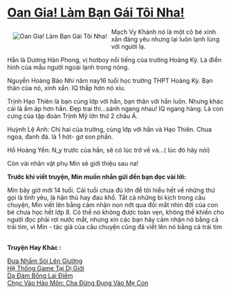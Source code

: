 <a href="https://utruyen.com/truyen/oan-gia-lam-ban-gai-toi-nha/17186/" title="Oan Gia! Làm Bạn Gái Tôi Nha!"><h1>Oan Gia! Làm Bạn Gái Tôi Nha!</h1></a><div style="display:table"><img align="right" style="float: left; padding: 10px;" src="https://utruyen.com/images/story/200x260/oan-gia-lam-ban-gai-toi-nha.jpg" alt="Oan Gia! Làm Bạn Gái Tôi Nha!">Mạch Vy Khánh nó là một cô bé xinh xắn đáng yêu nhưng lại luôn lạnh lùng với người lạ.<p></p>Hắn là Dương Hàn Phong, vị hotboy nổi tiếng của trường Hoàng Kỳ. Là điển hình của mẫu người ngoài lạnh trong nóng.<p></p>Nguyễn Hoàng Bảo Nhi năm nay16 tuổi học trường THPT Hoàng Kỳ. Bạn thân của nó, xinh xắn. IQ thấp hơn nó xíu.<p></p>Trịnh Hạo Thiên là bạn cùng lớp với hắn, bạn thân với hắn luôn. Nhưng khác cái là ấm áp hơn hắn. Đẹp trai thì...sánh ngang nhau! IQ ngang hàng. Là con cưng của tập đoàn Trịnh Mỹ lớn thứ 2 châu Á.<p></p>Huỳnh Lệ Anh: Chị hai của trường, cùng lớp với hắn và Hạo Thiên. Chua ngoa, đanh đá. là 1 hót- gơ son phấn. <p></p>Hồ Hoàng Yến: N_y trước của hắn, sẽ có lúc trở về và...( lúc đó hãy nói)<p></p>Còn vài nhân vật phụ Min sẽ giới thiệu sau na!<p></p><b>Trước khi viết truyện, Min muốn nhắn gửi đến bạn đọc vài lời:<p></p></b><p></p>Min bây giờ mới 14 tuổi. Cái tuổi chưa đủ lớn để tôi hiểu hết về những thứ gọi là tình yêu, là hận thù hay đau khổ. Tất cả những bi kịch trong câu chuyện, Min viết lên bằng cảm nhận non nớt qua đôi mắt nhìn đời của con bé chưa học hết lớp 8. Có thể nó không được toàn vẹn, không thể khiến cho người đọc phải rơi nước mắt, nhưng xin các bạn hãy cảm nhận nó bằng cả trái tim, vì Min - tác giả của câu chuyện cũng đã viết lên nó bằng cả trái tim</div><p><br><b>Truyện Hay Khác :</b></p><a href="https://utruyen.com/truyen/dua-nham-soi-len-giuong/17176/" alt="Đưa Nhầm Sói Lên Giường">Đưa Nhầm Sói Lên Giường</a><br/><a href="https://github.com/quanluxury/ngontinhhot/tree/master/truyenhay/17260/" alt="Hệ Thống Game Tại Dị Giới">Hệ Thống Game Tại Dị Giới</a><br/><a href="https://github.com/quanluxury/ngontinhhot/tree/master/truyenhay/20339/" alt="Dạ Đàm Bồng Lai Điếm">Dạ Đàm Bồng Lai Điếm</a><br/><a href="https://github.com/quanluxury/ngontinhhot/tree/master/truyenhay/17324/" alt="Chọc Vào Hào Môn: Cha Đừng Đụng Vào Mẹ Con">Chọc Vào Hào Môn: Cha Đừng Đụng Vào Mẹ Con</a><br/>